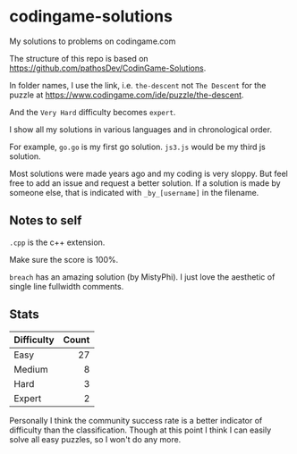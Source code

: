# codingame-solutions

My solutions to problems on codingame.com

The structure of this repo is based on
<https://github.com/pathosDev/CodinGame-Solutions>.

In folder names, I use the link, i.e. `the-descent` not `The Descent` for the
puzzle at <https://www.codingame.com/ide/puzzle/the-descent>.

And the `Very Hard` difficulty becomes `expert`.

I show all my solutions in various languages and in chronological order.

For example, `go.go` is my first go solution.
`js3.js` would be my third js solution.

Most solutions were made years ago and my coding is very sloppy. But feel free
to add an issue and request a better solution. If a solution is made by someone
else, that is indicated with `_by_[username]` in the filename.

## Notes to self

`.cpp` is the c++ extension.

Make sure the score is 100%.

`breach` has an amazing solution (by MistyPhi).
I just love the aesthetic of single line fullwidth comments.

## Stats

| Difficulty | Count |
|------------|------:|
| Easy       | 27    |
| Medium     | 8     |
| Hard       | 3     |
| Expert     | 2     |

Personally I think the community success rate is a better indicator of
difficulty than the classification. Though at this point I think I can
easily solve all easy puzzles, so I won't do any more.
